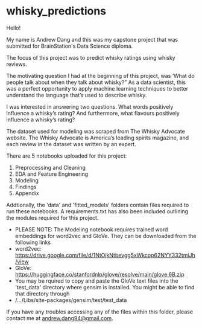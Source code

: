 # whisky_predictions

Hello! 

My name is Andrew Dang and this was my capstone project that was submitted for BrainStation's Data Science diploma. 

The focus of this project was to predict whisky ratings using whisky reviews.

The motivating question I had at the beginning of this project, was ‘What do people talk about when they talk about whisky?” 
As a data scientist, this was a perfect opportunity to apply machine learning techniques to better understand the language that’s used to describe whisky.

I was interested in answering two questions. What words positively influence a whisky’s rating? And furthermore, what flavours positively influence a whisky’s rating?

The dataset used for modeling was scraped from The Whisky Advocate website. The Whisky Advocate is America’s leading spirits magazine, and each review in the dataset was written by an expert. 

There are 5 notebooks uploaded for this project: 
1. Preprocessing and Cleaning
2. EDA and Feature Engineering 
3. Modeling
4. Findings 
5. Appendix

Addtionally, the 'data' and 'fitted_models' folders contain files required to run these notebooks. A requirements.txt has also been included outlining the modules required for this project. 

* PLEASE NOTE: The Modeling notebook requires trained word embeddings for word2vec and GloVe. They can be downloaded from the following links
* word2vec: https://drive.google.com/file/d/1NtOjkNtbevgg5xWkcop62NYY332tmiJh/view
* GloVe: https://huggingface.co/stanfordnlp/glove/resolve/main/glove.6B.zip
* You may be rquired to copy and paste the GloVe text files into the 'test_data' directory where gensim is installed. You might be able to find that directory through 
* /.../Libs/site-packages/gensim/test/test_data

If you have any troubles accessing any of the files within this folder, please contact me at andrew.dang94@gmail.com.  
